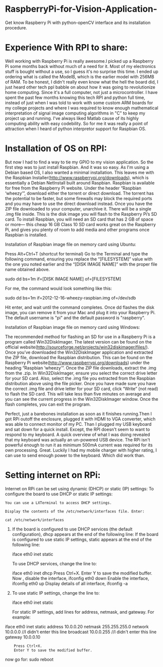 RaspberryPi-for-Vision-Application-
===================================
Get know Raspberry Pi with python-openCV interface and its installation procedure.

Experience With RPI to share:
=============================

 Well working with Raspberry Pi is really awesome.I picked up a Raspberry Pi some months back without much of a need for it. Most of my electronics stuff is bought without a use, so I guess it's no surprise this time. I ended up ordering what is called the ModelB, which is the earlier model with 256MB of RAM. To be honest, I didn't really even know what the hell the board did, I just heard other tech ppl babble on about how it was going to revolutionize home computing. Since it's a full computer, not just a microcontroller.
  I have spent the past few months knowing this tech RPI and python full time, instead of just when I was told to work with some custom ARM boards for my college projects and where I was required to know enough mathematical interpretation of signal image computing algorithms in "C" to keep my project up and running. I've always liked Matlab cause of its highly computing ability with easy codebility. So for me it was really a point of attraction when I heard of python interpretor support for Raspbian OS.
  
Installation of OS on RPI:
==========================

 But now I had to find a way to tie my GPIO to my vision application. So the first step was to just install Raspbian. And it was so easy. As I'm using a Debian based OS, I also wanted a minimal installation. This leaves me with the Raspbian Installer(http://www.raspberrypi.org/downloads), which is essentially a Debian NetInstall built around Raspbian. Raspbian is available for free from the Raspberry Pi website. Under the header “Raspbian ‘wheezy’”, download either the torrent or direct download. The torrent has the potential to be faster, but some firewalls may block the required ports and you may have to use the direct download instead.
Once you have the ZIP file downloaded to your computer, unarchive it. There will be a single .img file inside. This is the disk image you will flash to the Raspberry Pi’s SD card. To install Raspbian, you will need an SD card that has 2 GB of space or more— this cheap 16 GB Class 10 SD card works great on the Raspberry Pi, and gives you plenty of room to add media and other programs once Raspbian is installed.

Installation of Raspbian image file on memory card using Ubuntu:

 Press Alt+Ctrl+T (shortcut for terminal)
 Go to the Terminal and type the following command, ensuring you replace the “[FILESYSTEM]” value with the one you noted earlier and the “[DISK IMAGE NAME]” with the proper file name obtained above.

sudo dd bs=1m if=[DISK IMAGE NAME] of=[FILESYSTEM]

For me, the command would look something like this:

sudo dd bs=1m if=2012-12-16-wheezy-raspbian.img of=/dev/sdb

Hit enter, and wait until the command completes. Once dd flashes the disk image, you can remove it from your Mac and plug it into your Raspberry Pi. The default username is "pi" and the default password is "raspberry".

Installation of Raspbian image file on memory card using Windows:

The recommended method for flashing an SD for use in a Raspberry Pi is a program called Win32DiskImager. The latest version can be found on the official website(http://sourceforge.net/projects/win32diskimager/files/). Once you’ve downloaded the Win32DiskImager application and extracted the ZIP file, download the Raspbian distribution. This can be found on the Raspberry Pi website(http://www.raspberrypi.org/downloads) under the heading “Raspbian ‘wheezy’”. Once the ZIP file downloads, extract the .img from the .zip.
     In Win32DiskImager, ensure you select the correct drive letter for your SD card. Also, select the .img file you extracted from the Raspbian distribution above using the file picker. Once you have made sure you have the correct .img file and drive letter for your SD card, click “Write” (not read) to flash the SD card. This will take less than five minutes on average and you can see the current progress in the Win32DiskImager window. Once the flash completes, you can exit the program. 

 Perfect, just a barebones installation as soon as it finishes running.Then I got RPi outoff the enclosure, plugged it with HDMI to VGA converter, which was able to connect monitor of my PC. Than I plugged  my USB keyboard and sat down for a quick install. Except, the RPI doesn't seem to want to respond to my keyboard. A quick overview of what I was doing revealed that my keyboard was actually an un-powered USB device. The RPi isn't powerful enough to run it as minimum 500mA current was required for its own processing. Great. Luckily I had my mobile charger with higher rating, I can use to send enough power to the keyboard. Which did work than.

Setting internet on RPi:
==========================
Internet on RPi can be set using dynamic (DHCP) or static (IP) settings:
To configure the board to use DHCP or static IP settings:

    You can use a LXTerminal to access DHCP settings.

    Display the contents of the /etc/network/interfaces file. Enter:

    cat /etc/network/interfaces 

1) If the board is configured to use DHCP services (the default configuration), dhcp appears at the end of the following line:
If the board is configured to use static IP settings, static appears at the end of the following line:

    iface eth0 inet static

    To use DHCP services, change the line to:

    iface eth0 inet dhcp
   Press Ctrl+X.
   Enter Y to save the modified buffer.
   Now , disable the interface,
   ifconfig eth0 down
   Enable the interface,
   ifconfig eth0 up 
   Display details of all interface,
   ifconfig -a

2) To use static IP settings, change the line to:

    iface eth0 inet static

    For static IP settings, add lines for address, netmask, and gateway. For example:

 iface eth0 inet static
 address 10.0.0.20
 netmask 255.255.255.0
 network 10.0.0.0 //I didn't enter this line
 broadcast 10.0.0.255 //I didn't enter this line
 gateway 10.0.0.10

        Press Ctrl+X.
        Enter Y to save the modified buffer.
now go for:
sudo reboot
